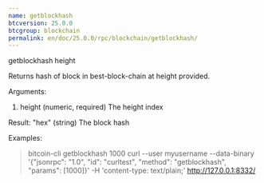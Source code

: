 ```yaml
---
name: getblockhash
btcversion: 25.0.0
btcgroup: blockchain
permalink: en/doc/25.0.0/rpc/blockchain/getblockhash/
---
```


getblockhash height

Returns hash of block in best-block-chain at height provided.

Arguments:
1. height    (numeric, required) The height index

Result:
"hex"    (string) The block hash

Examples:
> bitcoin-cli getblockhash 1000
> curl --user myusername --data-binary '{"jsonrpc": "1.0", "id": "curltest", "method": "getblockhash", "params": [1000]}' -H 'content-type: text/plain;' http://127.0.0.1:8332/



